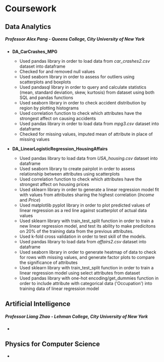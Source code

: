 # Coursework

## Data Analytics 
##### Professor Alex Pang - Queens College, City University of New York
- **DA_CarCrashes_MPG**
  - Used pandas library in order to load data from *car_crashes2.csv* dataset into dataframe
  - Checked for and removed null values
  - Used seaborn library in order to assess for outliers using scatterplots and boxplots
  - Used pandasql library in order to query and calculate statistics (mean, standard deviation, skew, kurtosis) from dataset using both SQL and pandas functions
  - Used seaborn library in order to check accident distribution by region by plotting histograms
  - Used correlation function to check which attributes have the strongest affect on causing accidents
  - Used pandas library in order to load data from *mpg3.csv* dataset into dataframe
  - Checked for missing values, imputed mean of attribute in place of missing values
  
- **DA_LinearLogisticRegression_HousingAffairs**
  - Used pandas library to load data from *USA_housing.csv* dataset into dataframe
  - Used seaborn library to create pairplot in order to assess relationship between attributes using scatterplots
  - Used correlation function to check which attributes have the strongest affect on housing prices
  - Used sklearn library in order to generate a linear regression model fit with values from attributes sharing the highest correlation (*Income* and *Price*)
  - Used matplotlib pyplot library in order to plot predicted values of linear regression as a red line against scatterplot of actual data values
  - Used sklearn library with train_test_split function in order to train a new linear regression model, and test its ability to make predicitons on 20% of the training data from the previous attributes.
  - Used k-fold cross validation in order to test skill of the models. 
  - Used pandas library to load data from *affairs2.csv* dataset into dataframe
  - Used seaborn library in order to generate heatmap of data to check for rows with missing values, and generate factor plots to compare the significance of attributes
  - Used sklearn library with train_test_split function in order to train a linear regression model using select attributes from dataset
  - Used pandas library with one-hot encoding/get_dummies function in order to include attribute with categorical data ('Occupation') into training data of linear regression model
  
## Artificial Intelligence
##### Professor Liang Zhao - Lehman College, City University of New York
-
## Physics for Computer Science
-
